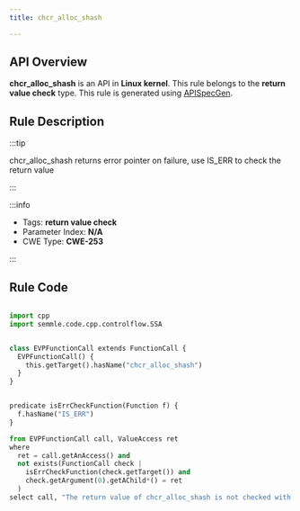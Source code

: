 ```yaml
---
title: chcr_alloc_shash

---
```



## API Overview
**chcr_alloc_shash** is an API in **Linux kernel**. This rule belongs to the **return value check** type. This rule is generated using [APISpecGen](../../tools/APISpecGen).
## Rule Description

:::tip

chcr_alloc_shash returns error pointer on failure, use IS_ERR to check the return value

:::

:::info

- Tags: **return value check**
- Parameter Index: **N/A**
- CWE Type: **CWE-253**

:::

## Rule Code
```python

import cpp
import semmle.code.cpp.controlflow.SSA


class EVPFunctionCall extends FunctionCall {
  EVPFunctionCall() {
    this.getTarget().hasName("chcr_alloc_shash")
  }
}


predicate isErrCheckFunction(Function f) {
  f.hasName("IS_ERR") 
}

from EVPFunctionCall call, ValueAccess ret
where
  ret = call.getAnAccess() and
  not exists(FunctionCall check |
    isErrCheckFunction(check.getTarget()) and
    check.getArgument(0).getAChild*() = ret
  )
select call, "The return value of chcr_alloc_shash is not checked with IS_ERR."
    
```